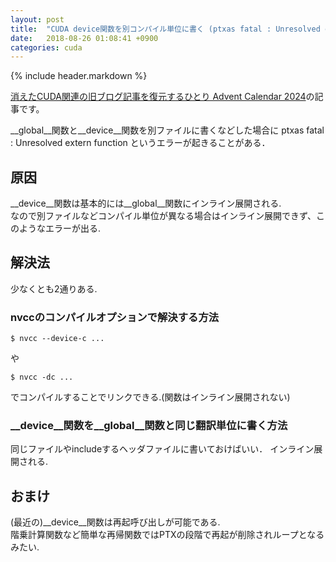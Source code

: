 ```yaml
---
layout: post
title:  "CUDA device関数を別コンパイル単位に書く (ptxas fatal : Unresolved extern function)"
date:   2018-08-26 01:08:41 +0900
categories: cuda
---
```


{% include header.markdown %}

<a href="https://adventar.org/calendars/10896">消えたCUDA関連の旧ブログ記事を復元するひとり Advent Calendar 2024</a>の記事です。

__global__関数と__device__関数を別ファイルに書くなどした場合に
<span>
ptxas fatal   : Unresolved extern function
</span>
というエラーが起きることがある．
<h2>原因</h2>
__device__関数は基本的には__global__関数にインライン展開される.<br>
なので別ファイルなどコンパイル単位が異なる場合はインライン展開できず、このようなエラーが出る.
<h2>解決法</h2>
少なくとも2通りある.
<h3>nvccのコンパイルオプションで解決する方法</h3>
<pre class="code-line"><code>$ nvcc --device-c ...</code></pre>
や
<pre class="code-line"><code>$ nvcc -dc ...</code></pre>
でコンパイルすることでリンクできる.(関数はインライン展開されない)
<h3>__device__関数を__global__関数と同じ翻訳単位に書く方法</h3>
同じファイルやincludeするヘッダファイルに書いておけばいい．
インライン展開される.

<h2>おまけ</h2>
(最近の)__device__関数は再起呼び出しが可能である.<br>
階乗計算関数など簡単な再帰関数ではPTXの段階で再起が削除されループとなるみたい.
